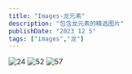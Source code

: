 ```yaml
---
title: "Images-龙元素"
description: "包含龙元素的精选图片"
publishDate: "2023 12 5"
tags: ["images","龙"]
---
```


![24](https://github.com/Gjt-9520/Image_Resources/raw/main/blog_images/blog-placeholder-24.jpg)
![52](https://github.com/Gjt-9520/Image_Resources/raw/main/blog_images/blog-placeholder-52.jpg)
![57](https://github.com/Gjt-9520/Image_Resources/raw/main/blog_images/blog-placeholder-57.jpg)